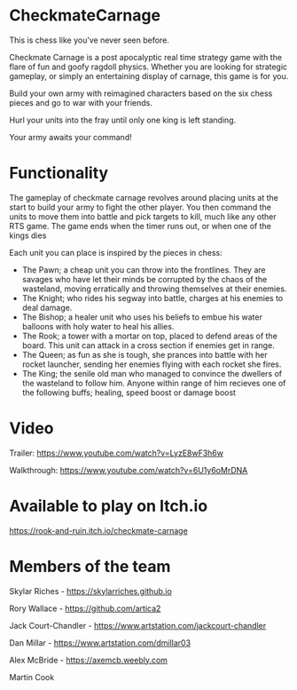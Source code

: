 # CheckmateCarnage
This is chess like you’ve never seen before.

Checkmate Carnage is a post apocalyptic real time strategy game with the flare of fun and goofy ragdoll physics. Whether you are looking for strategic gameplay, or simply an entertaining display of carnage, this game is for you.

Build your own army with reimagined characters based on the six chess pieces and go to war with your friends.

Hurl your units into the fray until only one king is left standing.

Your army awaits your command!

# Functionality
The gameplay of checkmate carnage revolves around placing units at the start to build your army to fight the other player. You then command the units to move them into battle and pick targets to kill, much like any other RTS game. The game ends when the timer runs out, or when one of the kings dies

Each unit you can place is inspired by the pieces in chess:
- The Pawn; a cheap unit you can throw into the frontlines. They are savages who have let their minds be corrupted by the chaos of the wasteland, moving erratically and throwing themselves at their enemies.
- The Knight; who rides his segway into battle, charges at his enemies to deal damage.
- The Bishop; a healer unit who uses his beliefs to embue his water balloons with holy water to heal his allies.
- The Rook; a tower with a mortar on top, placed to defend areas of the board. This unit can attack in a cross section if enemies get in range.
- The Queen; as fun as she is tough, she prances into battle with her rocket launcher, sending her enemies flying with each rocket she fires.
- The King; the senile old man who managed to convince the dwellers of the wasteland to follow him. Anyone within range of him recieves one of the following buffs; healing, speed boost or damage boost


# Video
Trailer: https://www.youtube.com/watch?v=LyzE8wF3h6w

Walkthrough: https://www.youtube.com/watch?v=6U1y6oMrDNA

# Available to play on Itch.io
https://rook-and-ruin.itch.io/checkmate-carnage

# Members of the team
Skylar Riches - https://skylarriches.github.io

Rory Wallace - https://github.com/artica2

Jack Court-Chandler - https://www.artstation.com/jackcourt-chandler

Dan Millar - https://www.artstation.com/dmillar03

Alex McBride - https://axemcb.weebly.com

Martin Cook

